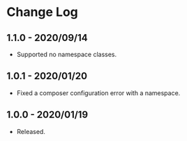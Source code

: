 # Change Log

## 1.1.0 - 2020/09/14
- Supported no namespace classes.

## 1.0.1 - 2020/01/20
- Fixed a composer configuration error with a namespace.

## 1.0.0 - 2020/01/19
- Released.

